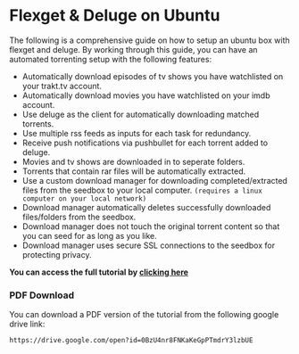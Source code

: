 # Flexget & Deluge on Ubuntu

The following is a comprehensive guide on how to setup an ubuntu box with flexget and deluge. By working through this guide, you can have an automated torrenting setup with the following features:

* Automatically download episodes of tv shows you have watchlisted on your trakt.tv account.
* Automatically download movies you have watchlisted on your imdb account.
* Use deluge as the client for automatically downloading matched torrents.
* Use multiple rss feeds as inputs for each task for redundancy.
* Receive push notifications via pushbullet for each torrent added to deluge.
* Movies and tv shows are downloaded in to seperate folders.
* Torrents that contain rar files will be automatically extracted.
* Use a custom download manager for downloading completed/extracted files from the seedbox to your local computer. `(requires a linux computer on your local network)`
* Download manager automatically deletes successfully downloaded files/folders from the seedbox.
* Download manager does not touch the original torrent content so that you can seed for as long as you like.
* Download manager uses secure SSL connections to the seedbox for protecting privacy.

<div class="alert alert-info" role="alert">

**You can access the full tutorial by [clicking here](https://djnitehawk.com/flexget.htm)**
</div>

### PDF Download
You can download a PDF version of the tutorial from the following google drive link:

```
https://drive.google.com/open?id=0BzU4nr8FNKaKeGpPTmdrY3lzbUE
```